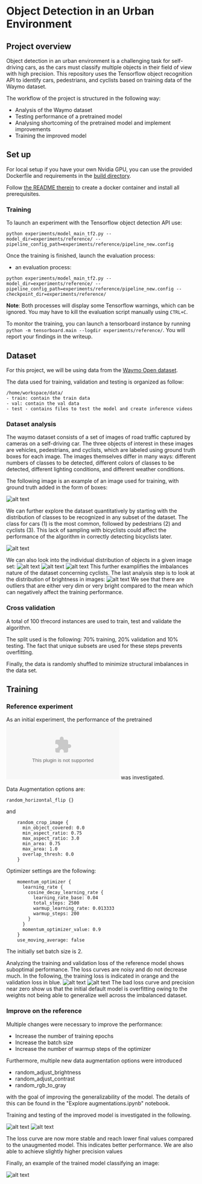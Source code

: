 # Object Detection in an Urban Environment




## Project overview
Object detection in an urban environment is a challenging task for self-driving cars, 
as the cars must classify multiple objects in their field of view with high precision. 
This repository uses the Tensorflow object recognition API to identify cars, pedestrians, and cyclists based 
on training data of the Waymo dataset.

The workflow of the project is structured in the following way:
- Analysis of the Waymo dataset 
- Testing performance of a pretrained model 
- Analysing shortcoming of the pretrained model and implement improvements 
- Training the improved model 


## Set up
For local setup if you have your own Nvidia GPU, you can use the provided Dockerfile and requirements in the [build directory](./build).

Follow [the README therein](./build/README.md) to create a docker container and install all prerequisites.



### Training

To launch an experiment with the Tensorflow object detection API use:
```
python experiments/model_main_tf2.py --model_dir=experiments/reference/ --pipeline_config_path=experiments/reference/pipeline_new.config
```
Once the training is finished, launch the evaluation process:
* an evaluation process:
```
python experiments/model_main_tf2.py --model_dir=experiments/reference/ --pipeline_config_path=experiments/reference/pipeline_new.config --checkpoint_dir=experiments/reference/
```

**Note**: Both processes will display some Tensorflow warnings, which can be ignored. You may have to kill the evaluation script manually using
`CTRL+C`.

To monitor the training, you can launch a tensorboard instance by running `python -m tensorboard.main --logdir experiments/reference/`. You will report your findings in the writeup.

## Dataset

For this project, we will be using data from the [Waymo Open dataset](https://waymo.com/open/).

The data used for training, validation and testing is organized as follow:
```
/home/workspace/data/
- train: contain the train data 
- val: contain the val data 
- test - contains files to test the model and create inference videos
```

### Dataset analysis

The waymo dataset consists of a set of images of road traffic captured by cameras on a self-driving car. The three objects of interest in these images are vehicles, pedestrians, and cyclists, which are labeled using ground truth boxes for each image. The images themselves differ in many ways: different numbers of classes to be detected, different colors of classes to be detected, different lighting conditions, and different weather conditions.

The following image is an example of an image used for training, with ground truth added in the form of boxes:

![alt text](im/ex.png)

We can further explore the dataset quantitatively by starting with the distribution of classes to be recognized in any subset of the dataset. The class for cars (1) is the most common, followed by pedestrians (2) and cyclists (3). This lack of sampling with bicyclists could affect the performance of the algorithm in correctly detecting bicyclists later.

![alt text](im/class_dist.png)

We can also look into the individual distribution of objects in a given image set: 
![alt text](im/car.png)
![alt text](im/ped.png)
![alt text](im/cy.png)
This further examplifies the imbalances nature of the dataset concerning cyclists.
The last analysis step is to look at the distribution of brightness in images:
![alt text](im/bright.png)
We see that there are outliers that are either very dim or very bright compared to the mean which can negatively affect the training performance.

### Cross validation
A total of 100 tfrecord instances are used to train, test and validate the algorithm. 

The split used is the following: 70% training, 20% validation and 10% testing. The fact that unique subsets are used for these steps prevents overfitting. 

Finally, the data is randomly shuffled to minimize structural imbalances in the data set.

## Training
### Reference experiment
As an initial experiment, the performance of the pretrained 
![residual network model ](http://download.tensorflow.org/models/object_detection/tf2/20200711/ssd_resnet50_v1_fpn_640x640_coco17_tpu-8.tar.gz)
was investigated. 

Data Augmentation options are:

```
random_horizontal_flip {}
```

and

```
    random_crop_image {
      min_object_covered: 0.0
      min_aspect_ratio: 0.75
      max_aspect_ratio: 3.0
      min_area: 0.75
      max_area: 1.0
      overlap_thresh: 0.0
    }
```

Optimizer settings are the following:
```
    momentum_optimizer {
      learning_rate {
        cosine_decay_learning_rate {
          learning_rate_base: 0.04
          total_steps: 2500
          warmup_learning_rate: 0.013333
          warmup_steps: 200
        }
      }
      momentum_optimizer_value: 0.9
    }
    use_moving_average: false
```

The initially set batch size is 2. 

Analyzing the training and validation loss of the reference model shows suboptimal performance. 
The loss curves are noisy and do not decrease much. In the following, 
the training loss is indicated in orange and the validation loss in blue.
![alt text](im/un.png)
![alt text](im/un_prec.png)
The bad loss curve and precision near zero show us that the initial default model is overfitting owing 
to the weights not being able to generalize well across the imbalanced dataset.



### Improve on the reference
Multiple changes were necessary to improve the performance: 
- Increase the number of training epochs 
- Increase the batch size 
- Increase the number of warmup steps of the optimizer 

Furthermore, multiple new data augmentation options were introduced

- random_adjust_brightness
- random_adjust_contrast
- random_rgb_to_gray

with the goal of improving the generalizability of the model.
The details of this can be found in the  "Explore augmentations.ipynb" notebook.

Training and testing of the improved model is investigated in the following.

![alt text](im/tr.png)
![alt text](im/tr_prec.png)


The loss curve are now more stable and reach lower final values compared to the unaugmented model. 
This indicates better performance. We are also able to achieve slightly higher precision values


Finally, an example of the trained model classifying an image:

![alt text](im/ex_tr.png)




